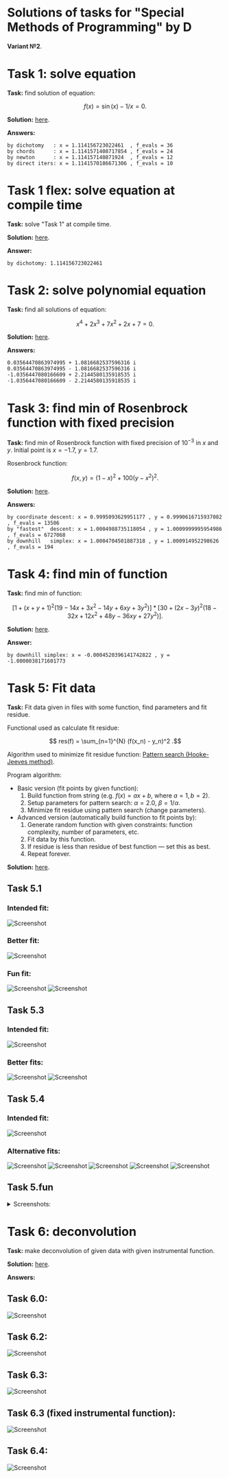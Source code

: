 # Solutions of tasks for "Special Methods of Programming" by D

**Variant №2**.


# Task 1: solve equation
**Task:** find solution of equation:

$$ f(x) = \sin(x) - 1/x = 0 .$$

**Solution:** [here](./task1_solve_equation/src/main.rs).

**Answers:**
```
by dichotomy   : x = 1.114156723022461  , f_evals = 36
by chords      : x = 1.1141571408717854 , f_evals = 24
by newton      : x = 1.114157140871924  , f_evals = 12
by direct iters: x = 1.1141570186671306 , f_evals = 10
```


# Task 1 flex: solve equation at compile time
**Task:** solve "Task 1" at compile time.

**Solution:** [here](./task1_solve_equation_at_compile_time/src/main.rs).

**Answer:**
```
by dichotomy: 1.114156723022461
```


# Task 2: solve polynomial equation
**Task:** find all solutions of equation:

$$ x^4 + 2x^3 + 7x^2 + 2x + 7 = 0 .$$

**Solution:** [here](./task2_solve_polynomial_equation/src/main.rs).

**Answers:**
```
0.03564470863974995 + 1.0816682537596316 i
0.03564470863974995 - 1.0816682537596316 i
-1.0356447080166609 + 2.2144580135918535 i
-1.0356447080166609 - 2.2144580135918535 i
```


# Task 3: find min of Rosenbrock function with fixed precision
**Task:** find min of Rosenbrock function
with fixed precision of $10^{-3}$ in $x$ and $y$.
Initial point is $x=-1.7$, $y=1.7$.

Rosenbrock function:

$$ f(x,y) = (1-x)^2 + 100 (y-x^2)^2 .$$

**Solution:** [here](./task3_find_min_with_fixed_precision/src/main.rs).

**Answers:**
```
by coordinate descent: x = 0.9995093629951177 , y = 0.9990616715937082 , f_evals = 13506
by "fastest"  descent: x = 1.0004988735118054 , y = 1.0009999995954986 , f_evals = 6727068
by downhill   simplex: x = 1.0004704501887318 , y = 1.000914952298626  , f_evals = 194
```


# Task 4: find min of function
**Task:** find min of function:

$$ [1 + (x+y+1)^2 (19-14x+3x^2-14y+6xy+3y^2)] * [30 + (2x-3y)^2 (18-32x+12x^2+48y-36xy+27y^2)] .$$

**Solution:** [here](./task4_find_min/src/main.rs).

**Answer:**
```
by downhill simplex: x = -0.0004520396141742822 , y = -1.0000038171601773
```


# Task 5: Fit data
**Task:** Fit data given in files with some function, find parameters and fit residue.

Functional used as calculate fit residue:

$$ res(f) = \sum_{n=1}^{N} (f(x_n) - y_n)^2 .$$

Algorithm used to minimize fit residue function:
[Pattern search (Hooke-Jeeves method)](https://en.wikipedia.org/wiki/Pattern_search_(optimization)).

Program algorithm:
- Basic version (fit points by given function):
  1. Build function from string (e.g. $f(x)=ax+b$, where $a=1, b=2$).
  2. Setup parameters for pattern search: $\alpha=2.0$, $\beta=1/\alpha$.
  3. Minimize fit residue using pattern search (change parameters).
- Advanced version (automatically build function to fit points by):
  1. Generate random function with given constraints: function complexity, number of parameters, etc.
  2. Fit data by this function.
  3. If residue is less than residue of best function — set this as best.
  4. Repeat forever.

**Solution:** [here](./task5_fit_data/src/main.rs).

## Task 5.1
### Intended fit:
![Screenshot](https://raw.githubusercontent.com/dmyTRUEk/images/8950b23a09dba13ff678dcceccf518fd47f89ed7/SMoPD_task5.1_fit1.png)
### Better fit:
![Screenshot](https://raw.githubusercontent.com/dmyTRUEk/images/8950b23a09dba13ff678dcceccf518fd47f89ed7/SMoPD_task5.1_fit2.png)
### Fun fit:
![Screenshot](https://raw.githubusercontent.com/dmyTRUEk/images/8950b23a09dba13ff678dcceccf518fd47f89ed7/SMoPD_task5.1_fit3.png)
![Screenshot](https://raw.githubusercontent.com/dmyTRUEk/images/8950b23a09dba13ff678dcceccf518fd47f89ed7/SMoPD_task5.1_fit3_zoomed_out.png)

## Task 5.3
### Intended fit:
![Screenshot](https://raw.githubusercontent.com/dmyTRUEk/images/8950b23a09dba13ff678dcceccf518fd47f89ed7/SMoPD_task5.3_fit1.png)
### Better fits:
![Screenshot](https://raw.githubusercontent.com/dmyTRUEk/images/8950b23a09dba13ff678dcceccf518fd47f89ed7/SMoPD_task5.3_fit2.png)
![Screenshot](https://raw.githubusercontent.com/dmyTRUEk/images/8950b23a09dba13ff678dcceccf518fd47f89ed7/SMoPD_task5.3_fit3.png)

## Task 5.4
### Intended fit:
![Screenshot](https://raw.githubusercontent.com/dmyTRUEk/images/8950b23a09dba13ff678dcceccf518fd47f89ed7/SMoPD_task5.4_fit1.png)
### Alternative fits:
![Screenshot](https://raw.githubusercontent.com/dmyTRUEk/images/cfb9e135b18ec9b8ff2ba02e6a87f8f2878a21a0/SMoPD_task5.4_fit2.png)
![Screenshot](https://raw.githubusercontent.com/dmyTRUEk/images/cfb9e135b18ec9b8ff2ba02e6a87f8f2878a21a0/SMoPD_task5.4_fit3.png)
![Screenshot](https://raw.githubusercontent.com/dmyTRUEk/images/cfb9e135b18ec9b8ff2ba02e6a87f8f2878a21a0/SMoPD_task5.4_fit4.png)
![Screenshot](https://raw.githubusercontent.com/dmyTRUEk/images/cfb9e135b18ec9b8ff2ba02e6a87f8f2878a21a0/SMoPD_task5.4_fit5.png)
![Screenshot](https://raw.githubusercontent.com/dmyTRUEk/images/759ff1e26fd01609751deb448dbc5c4bb151c1c8/SMoPD_task5.4_fit6.png)

## Task 5.fun
<details>
<summary>Screenshots:</summary>

![Screenshot](https://raw.githubusercontent.com/dmyTRUEk/images/8950b23a09dba13ff678dcceccf518fd47f89ed7/SMoPD_task5.fun_fit1.png)
![Screenshot](https://raw.githubusercontent.com/dmyTRUEk/images/8950b23a09dba13ff678dcceccf518fd47f89ed7/SMoPD_task5.fun_fit2.png)
![Screenshot](https://raw.githubusercontent.com/dmyTRUEk/images/8950b23a09dba13ff678dcceccf518fd47f89ed7/SMoPD_task5.fun_fit3.png)
![Screenshot](https://raw.githubusercontent.com/dmyTRUEk/images/8950b23a09dba13ff678dcceccf518fd47f89ed7/SMoPD_task5.fun_fit4.png)
![Screenshot](https://raw.githubusercontent.com/dmyTRUEk/images/8950b23a09dba13ff678dcceccf518fd47f89ed7/SMoPD_task5.fun_fit5.png)
![Screenshot](https://raw.githubusercontent.com/dmyTRUEk/images/8950b23a09dba13ff678dcceccf518fd47f89ed7/SMoPD_task5.fun_fit6.png)
![Screenshot](https://raw.githubusercontent.com/dmyTRUEk/images/8950b23a09dba13ff678dcceccf518fd47f89ed7/SMoPD_task5.fun_fit7.png)
![Screenshot](https://raw.githubusercontent.com/dmyTRUEk/images/8950b23a09dba13ff678dcceccf518fd47f89ed7/SMoPD_task5.fun_fit8.png)
![Screenshot](https://raw.githubusercontent.com/dmyTRUEk/images/8950b23a09dba13ff678dcceccf518fd47f89ed7/SMoPD_task5.fun_fit9.png)
![Screenshot](https://raw.githubusercontent.com/dmyTRUEk/images/8950b23a09dba13ff678dcceccf518fd47f89ed7/SMoPD_task5.fun_fit10.png)
![Screenshot](https://raw.githubusercontent.com/dmyTRUEk/images/8950b23a09dba13ff678dcceccf518fd47f89ed7/SMoPD_task5.fun_fit11.png)
![Screenshot](https://raw.githubusercontent.com/dmyTRUEk/images/8950b23a09dba13ff678dcceccf518fd47f89ed7/SMoPD_task5.fun_fit12.png)
![Screenshot](https://raw.githubusercontent.com/dmyTRUEk/images/8950b23a09dba13ff678dcceccf518fd47f89ed7/SMoPD_task5.fun_fit13.png)
![Screenshot](https://raw.githubusercontent.com/dmyTRUEk/images/8950b23a09dba13ff678dcceccf518fd47f89ed7/SMoPD_task5.fun_fit14.png)
![Screenshot](https://raw.githubusercontent.com/dmyTRUEk/images/8950b23a09dba13ff678dcceccf518fd47f89ed7/SMoPD_task5.fun_fit15.png)
![Screenshot](https://raw.githubusercontent.com/dmyTRUEk/images/8950b23a09dba13ff678dcceccf518fd47f89ed7/SMoPD_task5.fun_fit16.png)
![Screenshot](https://raw.githubusercontent.com/dmyTRUEk/images/8950b23a09dba13ff678dcceccf518fd47f89ed7/SMoPD_task5.fun_fit17.png)
![Screenshot](https://raw.githubusercontent.com/dmyTRUEk/images/8950b23a09dba13ff678dcceccf518fd47f89ed7/SMoPD_task5.fun_fit18.png)
![Screenshot](https://raw.githubusercontent.com/dmyTRUEk/images/8950b23a09dba13ff678dcceccf518fd47f89ed7/SMoPD_task5.fun_fit19.png)
![Screenshot](https://raw.githubusercontent.com/dmyTRUEk/images/8950b23a09dba13ff678dcceccf518fd47f89ed7/SMoPD_task5.fun_fit20.png)
![Screenshot](https://raw.githubusercontent.com/dmyTRUEk/images/8950b23a09dba13ff678dcceccf518fd47f89ed7/SMoPD_task5.fun_fit21.png)
![Screenshot](https://raw.githubusercontent.com/dmyTRUEk/images/8950b23a09dba13ff678dcceccf518fd47f89ed7/SMoPD_task5.fun_fit22.png)
![Screenshot](https://raw.githubusercontent.com/dmyTRUEk/images/8950b23a09dba13ff678dcceccf518fd47f89ed7/SMoPD_task5.fun_fit23.png)
![Screenshot](https://raw.githubusercontent.com/dmyTRUEk/images/8950b23a09dba13ff678dcceccf518fd47f89ed7/SMoPD_task5.fun_fit24.png)
![Screenshot](https://raw.githubusercontent.com/dmyTRUEk/images/8950b23a09dba13ff678dcceccf518fd47f89ed7/SMoPD_task5.fun_fit25.png)
![Screenshot](https://raw.githubusercontent.com/dmyTRUEk/images/8950b23a09dba13ff678dcceccf518fd47f89ed7/SMoPD_task5.fun_fit26.png)
![Screenshot](https://raw.githubusercontent.com/dmyTRUEk/images/8950b23a09dba13ff678dcceccf518fd47f89ed7/SMoPD_task5.fun_fit27.png)
![Screenshot](https://raw.githubusercontent.com/dmyTRUEk/images/8950b23a09dba13ff678dcceccf518fd47f89ed7/SMoPD_task5.fun_fit28.png)
![Screenshot](https://raw.githubusercontent.com/dmyTRUEk/images/8950b23a09dba13ff678dcceccf518fd47f89ed7/SMoPD_task5.fun_fit29.png)
![Screenshot](https://raw.githubusercontent.com/dmyTRUEk/images/8950b23a09dba13ff678dcceccf518fd47f89ed7/SMoPD_task5.fun_fit30.png)
![Screenshot](https://raw.githubusercontent.com/dmyTRUEk/images/8950b23a09dba13ff678dcceccf518fd47f89ed7/SMoPD_task5.fun_fit31.png)
![Screenshot](https://raw.githubusercontent.com/dmyTRUEk/images/8950b23a09dba13ff678dcceccf518fd47f89ed7/SMoPD_task5.fun_fit32.png)
![Screenshot](https://raw.githubusercontent.com/dmyTRUEk/images/8950b23a09dba13ff678dcceccf518fd47f89ed7/SMoPD_task5.fun_fit33.png)
![Screenshot](https://raw.githubusercontent.com/dmyTRUEk/images/8950b23a09dba13ff678dcceccf518fd47f89ed7/SMoPD_task5.fun_fit34.png)
![Screenshot](https://raw.githubusercontent.com/dmyTRUEk/images/8950b23a09dba13ff678dcceccf518fd47f89ed7/SMoPD_task5.fun_fit35.png)
![Screenshot](https://raw.githubusercontent.com/dmyTRUEk/images/8950b23a09dba13ff678dcceccf518fd47f89ed7/SMoPD_task5.fun_fit36.png)
![Screenshot](https://raw.githubusercontent.com/dmyTRUEk/images/8950b23a09dba13ff678dcceccf518fd47f89ed7/SMoPD_task5.fun_fit37.png)
![Screenshot](https://raw.githubusercontent.com/dmyTRUEk/images/8950b23a09dba13ff678dcceccf518fd47f89ed7/SMoPD_task5.fun_fit38.png)
![Screenshot](https://raw.githubusercontent.com/dmyTRUEk/images/8950b23a09dba13ff678dcceccf518fd47f89ed7/SMoPD_task5.fun_fit39.png)
![Screenshot](https://raw.githubusercontent.com/dmyTRUEk/images/8950b23a09dba13ff678dcceccf518fd47f89ed7/SMoPD_task5.fun_fit40.png)

</details>


# Task 6: deconvolution

**Task:** make deconvolution of given data with given instrumental function.

**Solution:** [here](./task6_deconvolution/src/main.rs).

**Answers:**

## Task 6.0:
![Screenshot](https://raw.githubusercontent.com/dmyTRUEk/images/94a9bb994e348f8510ffdab542c1369aa397c263/SMoPD_task6n.0.png)

## Task 6.2:
![Screenshot](https://raw.githubusercontent.com/dmyTRUEk/images/94a9bb994e348f8510ffdab542c1369aa397c263/SMoPD_task6n.2.png)

## Task 6.3:
![Screenshot](https://raw.githubusercontent.com/dmyTRUEk/images/94a9bb994e348f8510ffdab542c1369aa397c263/SMoPD_task6n.3_unfixed.png)

## Task 6.3 (fixed instrumental function):
![Screenshot](https://raw.githubusercontent.com/dmyTRUEk/images/94a9bb994e348f8510ffdab542c1369aa397c263/SMoPD_task6n.3_fixed.png)

## Task 6.4:
![Screenshot](https://raw.githubusercontent.com/dmyTRUEk/images/94a9bb994e348f8510ffdab542c1369aa397c263/SMoPD_task6n.4.png)

